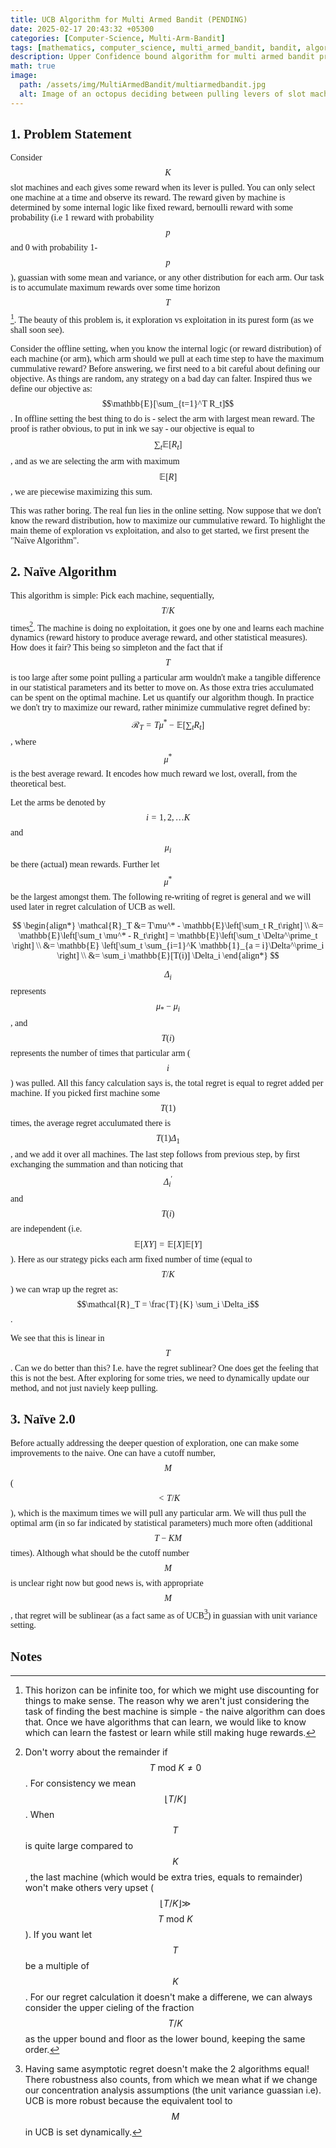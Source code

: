```yaml
---
title: UCB Algorithm for Multi Armed Bandit (PENDING)
date: 2025-02-17 20:43:32 +05300
categories: [Computer-Science, Multi-Arm-Bandit]
tags: [mathematics, computer_science, multi_armed_bandit, bandit, algorithm, ucb]     # TAG names should always be lowercase
description: Upper Confidence bound algorithm for multi armed bandit problem. We also derive its regret bounds and show that is sublinear and thus better than naive algorithms.
math: true
image:
  path: /assets/img/MultiArmedBandit/multiarmedbandit.jpg
  alt: Image of an octopus deciding between pulling levers of slot machines.
---
```


<div class="custom" markdown="1" style="font-family: Verdana">

## 1. Problem Statement

Consider $$K$$ slot machines and each gives some reward when its lever is pulled. You can only select one machine at a time and observe its reward. The reward given by machine is determined by some internal logic like fixed reward, bernoulli reward with some probability (i.e 1 reward with probability $$p$$ and 0 with probability 1-$$p$$), guassian with some mean and variance, or any other distribution for each arm. Our task is to accumulate maximum rewards over some time horizon $$T$$[^1]. The beauty of this problem is, it exploration vs exploitation in its purest form (as we shall soon see).

Consider the offline setting, when you know the internal logic (or reward distribution) of each machine (or arm), which arm should we pull at each time step to have the maximum cummulative reward? Before answering, we first need to a bit careful about defining our objective. As things are random, any strategy on a bad day can falter. Inspired thus we define our objective as: $$\mathbb{E}[\sum_{t=1}^T R_t]$$. In offline setting the best thing to do is - select the arm with largest mean reward. The proof is rather obvious, to put in ink we say - our objective is equal to $$\sum_t \mathbb{E}[R_t]$$, and as we are selecting the arm with maximum $$\mathbb{E}[R]$$, we are piecewise maximizing this sum.

This was rather boring. The real fun lies in the online setting. Now suppose that we don't know the reward distribution, how to maximize our cummulative reward. To highlight the main theme of exploration vs exploitation, and also to get started, we first present the "Naïve Algorithm".

## 2. Naïve Algorithm

This algorithm is simple: Pick each machine, sequentially, $$T/K$$ times[^2]. The machine is doing no exploitation, it goes one by one and learns each machine dynamics (reward history to produce average reward, and other statistical measures). How does it fair? This being so simpleton and the fact that if $$T$$ is too large after some point pulling a particular arm wouldn't make a tangible difference in our statistical parameters and its better to move on. As those extra tries acculumated can be spent on the optimal machine. Let us quantify our algorithm though. In practice we don't try to maximize our reward, rather minimize cummulative regret defined by: $$\mathcal{R}_T = T\mu^* - \mathbb{E}[\sum_t R_t]$$, where $$\mu^*$$ is the best average reward. It encodes how much reward we lost, overall, from the theoretical best. 

Let the arms be denoted by $$i = 1, 2, \dots K$$ and $$\mu_i$$ be there (actual) mean rewards. Further let $$\mu^*$$ be the largest amongst them. The following re-writing of regret is general and we will used later in regret calculation of UCB as well.

$$
\begin{align*}
    \mathcal{R}_T &= T\mu^* - \mathbb{E}\left[\sum_t R_t\right] \\
                  &= \mathbb{E}\left[\sum_t \mu^* - R_t\right]  = \mathbb{E}\left[\sum_t \Delta^\prime_t \right] \\
                  &= \mathbb{E} \left[\sum_t \sum_{i=1}^K \mathbb{1}_{a = i}\Delta^\prime_i \right] \\
                  &= \sum_i \mathbb{E}[T(i)] \Delta_i
\end{align*}
$$

$$\Delta_i$$ represents $$\mu_* - \mu_i$$, and $$T(i)$$ represents the number of times that particular arm ($$i$$) was pulled. All this fancy calculation says is, the total regret is equal to regret added per machine. If you picked first machine some $$T(1)$$ times, the average regret acculumated there is $$T(1)\Delta_1$$, and we add it over all machines. The last step follows from previous step, by first exchanging the summation and than noticing that $$\Delta^\prime_i$$ and $$T(i)$$ are independent (i.e. $$\mathbb{E}[XY] = \mathbb{E}[X]\mathbb{E}[Y]$$). Here as our strategy picks each arm fixed number of time (equal to $$T/K$$) we can wrap up the regret as: $$\mathcal{R}_T = \frac{T}{K} \sum_i \Delta_i$$.

We see that this is linear in $$T$$. Can we do better than this? I.e. have the regret sublinear? One does get the feeling that this is not the best. After exploring for some tries, we need to dynamically update our method, and not just naviely keep pulling.

## 3. Naïve 2.0

Before actually addressing the deeper question of exploration, one can make some improvements to the naive. One can have a cutoff number, $$M$$ ($$\lt T/K$$), which is the maximum times we will pull any particular arm. We will thus pull the optimal arm (in so far indicated by statistical parameters) much more often (additional $$T - KM$$ times). Although what should be the cutoff number $$M$$ is unclear right now but good news is, with appropriate $$M$$, that regret will be sublinear (as a fact same as of UCB[^3]) in guassian with unit variance setting.

## Notes

[^1]: This horizon can be infinite too, for which we might use discounting for things to make sense. The reason why we aren't just considering the task of finding the best machine is simple - the naive algorithm can does that. Once we have algorithms that can learn, we would like to know which can learn the fastest or learn while still making huge rewards.

[^2]: Don't worry about the remainder if $$T \text{ mod } K \neq 0$$. For consistency we mean $$\lfloor T/K \rfloor$$. When $$T$$ is quite large compared to $$K$$, the last machine (which would be extra tries, equals to remainder) won't make others very upset ($$\lfloor T/K \rfloor \gg$$ $$T \text{ mod } K$$). If you want let $$T$$ be a multiple of $$K$$. For our regret calculation it doesn't make a differene, we can always consider the upper cieling of the fraction $$T/K$$ as the upper bound and floor as the lower bound, keeping the same order.

[^3]: Having same asymptotic regret doesn't make the 2 algorithms equal! There robustness also counts, from which we mean what if we change our concentration analysis assumptions (the unit variance guassian i.e). UCB is more robust because the equivalent tool to $$M$$ in UCB is set dynamically.

</div>
